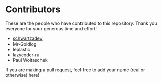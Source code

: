# Contributors

These are the people who have contributed to this repository. Thank you everyone for your generous time and effort!

* [schwartzadev](https://github.com/schwartzadev)
* Mr-Goldlog
* leplastic
* lazycoder-ru
* Paul Woitaschek

If you are making a pull request, feel free to add your name (real or otherwise) here!

